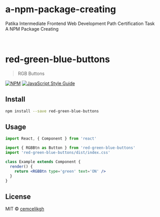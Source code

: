 # a-npm-package-creating
Patika Intermediate Frontend Web Development Path Certification Task
<br>A NPM Package Creating

<br>

# red-green-blue-buttons

> RGB Buttons

[![NPM](https://img.shields.io/npm/v/red-green-blue-buttons.svg)](https://www.npmjs.com/package/red-green-blue-buttons) [![JavaScript Style Guide](https://img.shields.io/badge/code_style-standard-brightgreen.svg)](https://standardjs.com)

## Install

```bash
npm install --save red-green-blue-buttons
```

## Usage

```jsx
import React, { Component } from 'react'

import { RGBBtn as Button } from 'red-green-blue-buttons'
import 'red-green-blue-buttons/dist/index.css'

class Example extends Component {
  render() {
    return <RGBBtn type='green' text='ON' />
  }
}
```

## License

MIT © [cemcelikgh](https://github.com/cemcelikgh)
